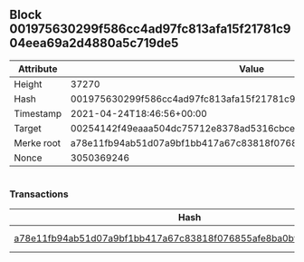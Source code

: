 ## Block 001975630299f586cc4ad97fc813afa15f21781c904eea69a2d4880a5c719de5

Attribute | Value
--- | ---
Height | 37270
Hash | 001975630299f586cc4ad97fc813afa15f21781c904eea69a2d4880a5c719de5
Timestamp | 2021-04-24T18:46:56+00:00
Target | 00254142f49eaaa504dc75712e8378ad5316cbcead634704b3734b6271167cc4
Merke root | a78e11fb94ab51d07a9bf1bb417a67c83818f076855afe8ba0bf3de4c865e769
Nonce | 3050369246

```

```

### Transactions

Hash | Amount
--- | ---
[a78e11fb94ab51d07a9bf1bb417a67c83818f076855afe8ba0bf3de4c865e769](a78e11fb94ab51d07a9bf1bb417a67c83818f076855afe8ba0bf3de4c865e769.md) | 10.00000000 SKEPTI 
